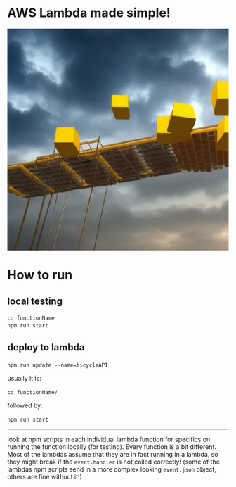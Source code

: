 # AWS Lambda made simple!

<p align='center'>
  <img align='center' src="./README/aws_lambda.webp">
</p>

# How to run

## local testing

```bash
cd functionName
npm run start
```

## deploy to lambda

`npm run update --name=bicycleAPI`


usually it is:

`cd functionName/`

followed by:

`npm run start`


---

look at npm scripts in each individual lambda function for specifics on running the function locally (for testing). Every function is a bit different. Most of the lambdas assume that they are in fact running in a lambda, so they might break if the `event.handler` is not called correctly! (some of the lambdas npm scripts send in a more complex looking `event.json` object, others are fine without it!)
